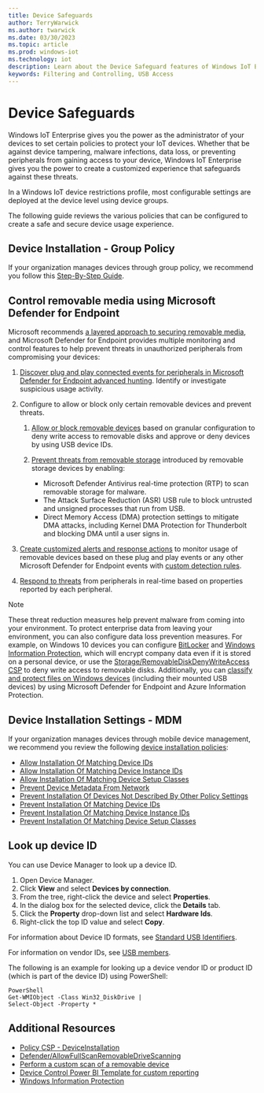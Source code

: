 ```yaml
---
title: Device Safeguards
author: TerryWarwick
ms.author: twarwick
ms.date: 03/30/2023
ms.topic: article
ms.prod: windows-iot
ms.technology: iot
description: Learn about the Device Safeguard features of Windows IoT Enterprise.
keywords: Filtering and Controlling, USB Access
---
```


# Device Safeguards

Windows IoT Enterprise gives you the power as the administrator of your devices to set certain policies to protect your IoT devices. Whether that be against device tampering, malware infections, data loss, or preventing peripherals from gaining access to your device, Windows IoT Enterprise gives you the power to create a customized experience that safeguards against these threats.

In a Windows IoT device restrictions profile, most configurable settings are deployed at the device level using device groups.

The following guide reviews the various policies that can be configured to create a safe and secure device usage experience.

## Device Installation - Group Policy

If your organization manages devices through group policy, we recommend you follow this [Step-By-Step Guide](/previous-versions/dotnet/articles/bb530324(v=msdn.10)).

## Control removable media using Microsoft Defender for Endpoint

Microsoft recommends [a layered approach to securing removable media](https://aka.ms/devicecontrolblog), and Microsoft Defender for Endpoint provides multiple monitoring and control features to help prevent threats in unauthorized peripherals from compromising your devices:

1. [Discover plug and play connected events for peripherals in Microsoft Defender for Endpoint advanced hunting](/windows/security/threat-protection/device-control/control-usb-devices-using-intune#discover-plug-and-play-connected-events). Identify or investigate suspicious usage activity.

1. Configure to allow or block only certain removable devices and prevent threats.
   1. [Allow or block removable devices](/windows/security/threat-protection/device-control/control-usb-devices-using-intune#allow-or-block-removable-devices) based on granular configuration to deny write access to removable disks and approve or deny devices by using USB device IDs.

   1. [Prevent threats from removable storage](/windows/security/threat-protection/device-control/control-usb-devices-using-intune#prevent-threats-from-removable-storage) introduced by removable storage devices by enabling:  

      - Microsoft Defender Antivirus real-time protection (RTP) to scan removable storage for malware.  
      - The Attack Surface Reduction (ASR) USB rule to block untrusted and unsigned processes that run from USB.  
      - Direct Memory Access (DMA) protection settings to mitigate DMA attacks, including Kernel DMA Protection for Thunderbolt and blocking DMA until a user signs in.  

1. [Create customized alerts and response actions](/windows/security/threat-protection/device-control/control-usb-devices-using-intune#create-customized-alerts-and-response-actions) to monitor usage of removable devices based on these plug and play events or any other Microsoft Defender for Endpoint events with [custom detection rules](/windows/security/threat-protection/microsoft-defender-atp/custom-detection-rules).

1. [Respond to threats](/windows/security/threat-protection/device-control/control-usb-devices-using-intune#respond-to-threats) from peripherals in real-time based on properties reported by each peripheral.

>[!NOTE]
>
>These threat reduction measures help prevent malware from coming into your environment. To protect enterprise data from leaving your environment, you can also configure data loss prevention measures. For example, on Windows 10 devices you can configure [BitLocker](/windows/security/information-protection/bitlocker/bitlocker-overview) and [Windows Information Protection](/windows/security/information-protection/windows-information-protection/create-wip-policy-using-intune-azure), which will encrypt company data even if it is stored on a personal device, or use the [Storage/RemovableDiskDenyWriteAccess CSP](/windows/client-management/mdm/policy-csp-storage#storage-removablediskdenywriteaccess) to deny write access to removable disks. Additionally, you can [classify and protect files on Windows devices](/windows/security/threat-protection/windows-defender-atp/information-protection-in-windows-overview) (including their mounted USB devices) by using Microsoft Defender for Endpoint and Azure Information Protection.

## Device Installation Settings - MDM

If your organization manages devices through mobile device management, we recommend you review the following [device installation policies](/windows/client-management/mdm/policy-csp-deviceinstallation):

- [Allow Installation Of Matching Device IDs](/windows/client-management/mdm/policy-csp-deviceinstallation#deviceinstallation-allowinstallationofmatchingdeviceids)
- [Allow Installation Of Matching Device Instance IDs](/windows/client-management/mdm/policy-csp-deviceinstallation#deviceinstallation-allowinstallationofmatchingdeviceinstanceids)
- [Allow Installation Of Matching Device Setup Classes](/windows/client-management/mdm/policy-csp-deviceinstallation#deviceinstallation-allowinstallationofmatchingdevicesetupclasses)
- [Prevent Device Metadata From Network](/windows/client-management/mdm/policy-csp-deviceinstallation#deviceinstallation-preventdevicemetadatafromnetwork)
- [Prevent Installation Of Devices Not Described By Other Policy Settings](/windows/client-management/mdm/policy-csp-deviceinstallation#deviceinstallation-preventinstallationofdevicesnotdescribedbyotherpolicysettings)
- [Prevent Installation Of Matching Device IDs](/windows/client-management/mdm/policy-csp-deviceinstallation#deviceinstallation-preventinstallationofmatchingdeviceids)
- [Prevent Installation Of Matching Device Instance IDs](/windows/client-management/mdm/policy-csp-deviceinstallation#deviceinstallation-preventinstallationofmatchingdeviceinstanceids)
- [Prevent Installation Of Matching Device Setup Classes](/windows/client-management/mdm/policy-csp-deviceinstallation#deviceinstallation-preventinstallationofmatchingdevicesetupclasses)

## Look up device ID

You can use Device Manager to look up a device ID.

1. Open Device Manager.
1. Click **View** and select **Devices by connection**.
1. From the tree, right-click the device and select **Properties**.
1. In the dialog box for the selected device, click the **Details** tab.
1. Click the **Property** drop-down list and select **Hardware Ids**.
1. Right-click the top ID value and select **Copy**.

For information about Device ID formats, see [Standard USB Identifiers](/windows-hardware/drivers/install/standard-usb-identifiers).

For information on vendor IDs, see [USB members](https://www.usb.org/members).

The following is an example for looking up a device vendor ID or product ID (which is part of the device ID) using PowerShell:

```psh
PowerShell
Get-WMIObject -Class Win32_DiskDrive |
Select-Object -Property *
```

## Additional Resources

- [Policy CSP - DeviceInstallation](/windows/client-management/mdm/policy-csp-deviceinstallation)
- [Defender/AllowFullScanRemovableDriveScanning](/windows/client-management/mdm/policy-csp-defender#defender-allowfullscanremovabledrivescanning)
- [Perform a custom scan of a removable device](https://aka.ms/scanusb)
- [Device Control Power BI Template for custom reporting](https://github.com/microsoft/MDATP-PowerBI-Templates)
- [Windows Information Protection](/windows/security/information-protection/windows-information-protection/create-wip-policy-using-intune-azure)
